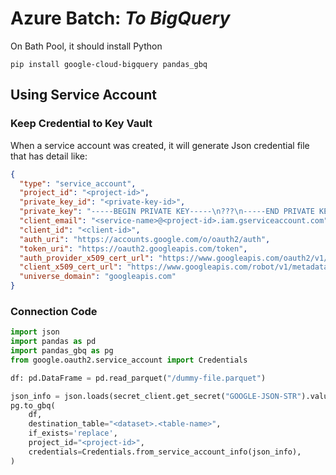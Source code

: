 # Azure Batch: _To BigQuery_

On Bath Pool, it should install Python

```console
pip install google-cloud-bigquery pandas_gbq
```

## Using Service Account

### Keep Credential to Key Vault

When a service account was created, it will generate Json credential file that
has detail like:

```json
{
  "type": "service_account",
  "project_id": "<project-id>",
  "private_key_id": "<private-key-id>",
  "private_key": "-----BEGIN PRIVATE KEY-----\n???\n-----END PRIVATE KEY-----\n",
  "client_email": "<service-name>@<project-id>.iam.gserviceaccount.com",
  "client_id": "<client-id>",
  "auth_uri": "https://accounts.google.com/o/oauth2/auth",
  "token_uri": "https://oauth2.googleapis.com/token",
  "auth_provider_x509_cert_url": "https://www.googleapis.com/oauth2/v1/certs",
  "client_x509_cert_url": "https://www.googleapis.com/robot/v1/metadata/x509/<service-name>%40<project-id>.iam.gserviceaccount.com",
  "universe_domain": "googleapis.com"
}
```

### Connection Code

```python
import json
import pandas as pd
import pandas_gbq as pg
from google.oauth2.service_account import Credentials

df: pd.DataFrame = pd.read_parquet("/dummy-file.parquet")

json_info = json.loads(secret_client.get_secret("GOOGLE-JSON-STR").value)
pg.to_gbq(
    df,
    destination_table="<dataset>.<table-name>",
    if_exists='replace',
    project_id="<project-id>",
    credentials=Credentials.from_service_account_info(json_info),
)
```
